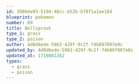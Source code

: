 ```yaml
---
id: 39084e93-5194-48cc-b52b-bf8f1a1ae10d
blueprint: pokemon
number: 69
title: Bellsprout
type_1: grass
type_2: poison
author: 4d8d6ede-5963-429f-9c2f-74b897007e0c
updated_by: 4d8d6ede-5963-429f-9c2f-74b897007e0c
updated_at: 1716081262
types:
  - grass
  - poison
---
```

